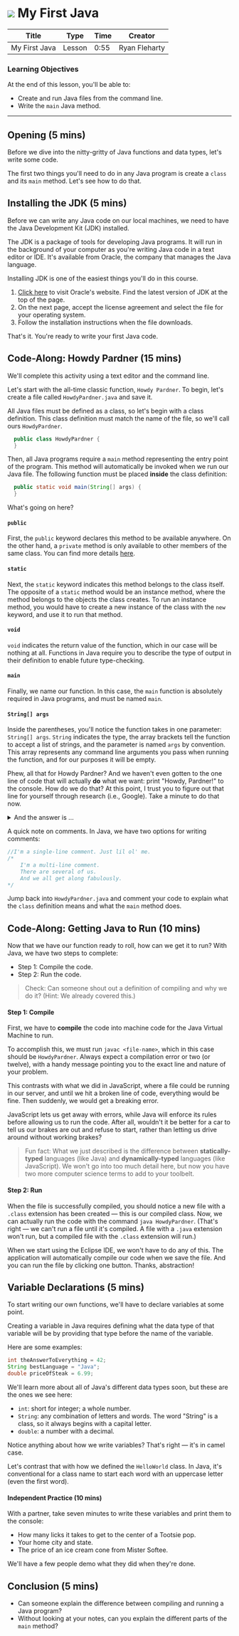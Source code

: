 # ![](https://ga-dash.s3.amazonaws.com/production/assets/logo-9f88ae6c9c3871690e33280fcf557f33.png) My First Java

| Title | Type | Time | Creator |
| ----- | ---- | -- | ----- |
| My First Java | Lesson | 0:55 | Ryan Fleharty |

### Learning Objectives

At the end of this lesson, you'll be able to:
- Create and run Java files from the command line.
- Write the `main` Java method.

---

## Opening (5 mins)

Before we dive into the nitty-gritty of Java functions and data types, let's write some code.

The first two things you'll need to do in any Java program is create a `class` and its `main` method. Let's see how to do that.

## Installing the JDK (5 mins)

Before we can write any Java code on our local machines, we need to have the Java Development Kit (JDK) installed.

The JDK is a package of tools for developing Java programs. It will run in the background of your computer as you're writing Java code in a text editor or IDE. It's available from Oracle, the company that manages the Java language.

Installing JDK is one of the easiest things you'll do in this course.

1. [Click here](https://www.oracle.com/technetwork/java/javase/downloads/index.html) to visit Oracle's website. Find the latest version of JDK at the top of the page.
2. On the next page, accept the license agreement and select the file for your operating system.
3. Follow the installation instructions when the file downloads.

That's it. You're ready to write your first Java code.

## Code-Along: Howdy Pardner (15 mins)

We'll complete this activity using a text editor and the command line.

Let's start with the all-time classic function, `Howdy Pardner`. To begin, let's create a file called `HowdyPardner.java` and save it.

All Java files must be defined as a class, so let's begin with a class definition. This class definition must match the name of the file, so we'll call ours `HowdyPardner`.

```java
  public class HowdyPardner {
  }
```

<!-- Instructor Note: Consider writing this and the main method signature on the board, so you can underline and point to things (modifiers, parameters) as you go.-->

Then, all Java programs require a `main` method representing the entry point of the program. This method will automatically be invoked when we run our Java file. The following function must be placed **inside** the class definition: 

```java
  public static void main(String[] args) {
  }
```

What's going on here? 

#### `public`

First, the `public` keyword declares this method to be available anywhere. On the other hand, a `private` method is only available to other members of the same class. You can find more details [here](https://docs.oracle.com/javase/tutorial/java/javaOO/accesscontrol.html).

#### `static`

Next, the `static` keyword indicates this method belongs to the class itself. The opposite of a `static` method would be an instance method, where the method belongs to the objects the class creates. To run an instance method, you would have to create a new instance of the class with the `new` keyword, and use it to run that method.

#### `void`

`void` indicates the return value of the function, which in our case will be nothing at all. Functions in Java require you to describe the type of output in their definition to enable future type-checking.

#### `main`

Finally, we name our function. In this case, the `main` function is absolutely required in Java programs, and must be named `main`.

#### `String[] args`

Inside the parentheses, you'll notice the function takes in one parameter: `String[] args`. `String` indicates the type, the array brackets tell the function to accept a list of strings, and the parameter is named `args` by convention. This array represents any command line arguments you pass when running the function, and for our purposes it will be empty.

Phew, all that for Howdy Pardner? And we haven't even gotten to the one line of code that will actually **do** what we want: print "Howdy, Pardner!" to the console. How do we do that? At this point, I trust you to figure out that line for yourself through research (i.e., Google). Take a minute to do that now.

<details>

<summary> And the answer is ... </summary>

```java
	public class HowdyPardner {
		public static void main(String[] args) {
			System.out.println("Howdy, Pardner!");
  		}
 	}
```

</details>


A quick note on comments. In Java, we have two options for writing comments:

```java
//I'm a single-line comment. Just lil ol' me.
/*
	I'm a multi-line comment.
	There are several of us.
	And we all get along fabulously.
*/
```

Jump back into `HowdyPardner.java` and comment your code to explain what the `class` definition means and what the `main` method does.


## Code-Along: Getting Java to Run (10 mins)

Now that we have our function ready to roll, how can we get it to run? With Java, we have two steps to complete:
- Step 1: Compile the code.
- Step 2: Run the code.

> Check: Can someone shout out a definition of compiling and why we do it? (Hint: We already covered this.)

#### Step 1: Compile

First, we have to **compile** the code into machine code for the Java Virtual Machine to run.

To accomplish this, we must run `javac <file-name>`, which in this case should be `HowdyPardner`. Always expect a compilation error or two (or twelve), with a handy message pointing you to the exact line and nature of your problem.

This contrasts with what we did in JavaScript, where a file could be running in our server, and until we hit a broken line of code, everything would be fine. Then suddenly, we would get a breaking error.

JavaScript lets us get away with errors, while Java will enforce its rules before allowing us to run the code. After all, wouldn't it be better for a car to tell us our brakes are out and refuse to start, rather than letting us drive around without working brakes?

> Fun fact: What we just described is the difference between **statically-typed** languages (like Java) and **dynamically-typed** languages (like JavaScript). We won't go into too much detail here, but now you have two more computer science terms to add to your toolbelt.

#### Step 2: Run

When the file is successfully compiled, you should notice a new file with a `.class` extension has been created — this is our compiled class. Now, we can actually run the code with the command `java HowdyPardner`. (That's right — we can't run a file until it's compiled. A file with a `.java` extension won't run, but a compiled file with the `.class` extension will run.)

When we start using the Eclipse IDE, we won't have to do any of this. The application will automatically compile our code when we save the file. And you can run the file by clicking one button. Thanks, abstraction!

## Variable Declarations (5 mins)

To start writing our own functions, we'll have to declare variables at some point. 

Creating a variable in Java requires defining what the data type of that variable will be by providing that type before the name of the variable.

Here are some examples:

```java
int theAnswerToEverything = 42;
String bestLanguage = "Java";
double priceOfSteak = 6.99;
```

We'll learn more about all of Java's different data types soon, but these are the ones we see here:
- `int`: short for integer; a whole number.
- `String`: any combination of letters and words. The word "String" is a class, so it always begins with a capital letter.
- `double`: a number with a decimal.

Notice anything about how we write variables? That's right — it's in camel case.

Let's contrast that with how we defined the `HelloWorld` class. In Java, it's conventional for a class name to start each word with an uppercase letter (even the first word).

#### Independent Practice (10 mins)

With a partner, take seven minutes to write these variables and print them to the console:
- How many licks it takes to get to the center of a Tootsie pop.
- Your home city and state.
- The price of an ice cream cone from Mister Softee.

We'll have a few people demo what they did when they're done.

## Conclusion (5 mins)

- Can someone explain the difference between compiling and running a Java program?
- Without looking at your notes, can you explain the different parts of the `main` method?


